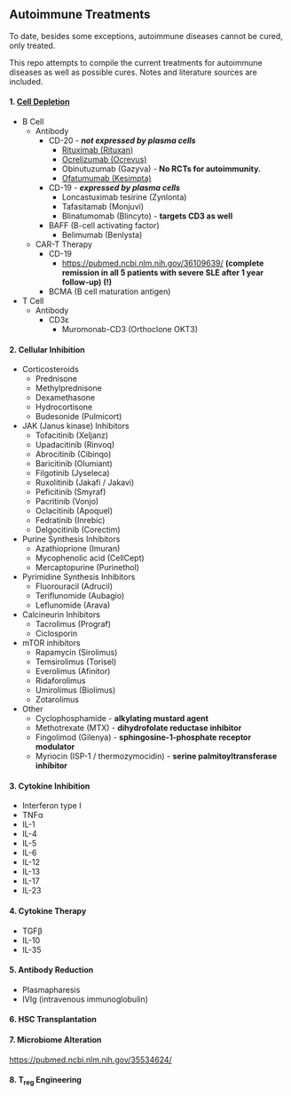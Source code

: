 ## Autoimmune Treatments
To date, besides some exceptions, autoimmune diseases cannot be cured, only treated.

This repo attempts to compile the current treatments for autoimmune diseases as well as possible cures. Notes and literature sources are included.


#### 1. [Cell Depletion](https://github.com/danielmarrama/autoimmunetreatments/tree/main/cell_depletion)
* B Cell
	* Antibody
		* CD-20 - ***not expressed by plasma cells***
			* [Rituximab (Rituxan)](cell_depletion/rituximab.csv)
			* [Ocrelizumab (Ocrevus)](cell_depletion/ocrelizumab.csv)
			* Obinutuzumab (Gazyva) - **No RCTs for autoimmunity.**
			* [Ofatumumab (Kesimpta)](cell_depletion/ofatumumab.csv)
		* CD-19 - ***expressed by plasma cells***
			* Loncastuximab tesirine (Zynlonta)
			* Tafasitamab (Monjuvi)
			* Blinatumomab (Blincyto) - **targets CD3 as well**
		* BAFF (B-cell activating factor)
			* Belimumab (Benlysta)
	* CAR-T Therapy
	    * CD-19
	    	* https://pubmed.ncbi.nlm.nih.gov/36109639/ **(complete remission in all 5 patients with severe SLE after 1 year follow-up) (!)**
	    * BCMA (B cell maturation antigen)
* T Cell
	* Antibody
		* CD3ε
			* Muromonab-CD3 (Orthoclone OKT3)

#### 2. Cellular Inhibition
* Corticosteroids
	* Prednisone
	* Methylprednisone
	* Dexamethasone
	* Hydrocortisone
	* Budesonide (Pulmicort)
* JAK (Janus kinase) Inhibitors
	* Tofacitinib (Xeljanz)
	* Upadacitinib (Rinvoq)
	* Abrocitinib (Cibinqo)
	* Baricitinib (Olumiant)
	* Filgotinib (Jyseleca)
	* Ruxolitinib (Jakafi / Jakavi)
	* Peficitinib (Smyraf)
	* Pacritinib (Vonjo)
	* Oclacitinib (Apoquel)
	* Fedratinib (Inrebic)
	* Delgocitinib (Corectim)
* Purine Synthesis Inhibitors
	* Azathioprione (Imuran)
	* Mycophenolic acid (CellCept)
	* Mercaptopurine (Purinethol)
* Pyrimidine Synthesis Inhibitors
	* Fluorouracil (Adrucil)
	* Teriflunomide (Aubagio)
	* Leflunomide (Arava)
* Calcineurin Inhibitors
	* Tacrolimus (Prograf)
	* Ciclosporin
* mTOR inhibitors
	* Rapamycin (Sirolimus)
	* Temsirolimus (Torisel)
	* Everolimus (Afinitor)
	* Ridaforolimus
	* Umirolimus (Biolimus)
	* Zotarolimus
* Other
	* Cyclophosphamide - **alkylating mustard agent**
	* Methotrexate (MTX) - **dihydrofolate reductase inhibitor**
	* Fingolimod (Gilenya) - **sphingosine-1-phosphate receptor modulator**
	* Myriocin (ISP-1 / thermozymocidin) - **serine palmitoyltransferase inhibitor**


#### 3. Cytokine Inhibition
* Interferon type I
* TNFα
* IL-1
* IL-4
* IL-5
* IL-6
* IL-12
* IL-13
* IL-17
* IL-23


#### 4. Cytokine Therapy
* TGFβ
* IL-10
* IL-35


#### 5. Antibody Reduction
* Plasmapharesis
* IVIg (intravenous immunoglobulin)


#### 6. HSC Transplantation


#### 7. Microbiome Alteration
https://pubmed.ncbi.nlm.nih.gov/35534624/


#### 8. T<sub>reg</sub> Engineering
